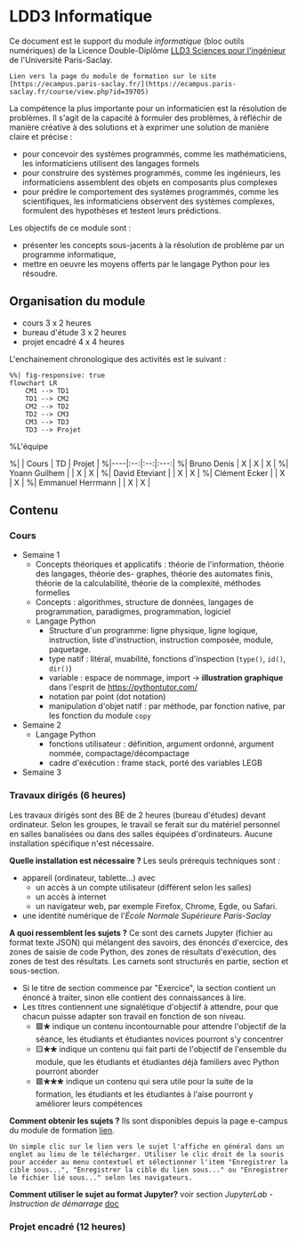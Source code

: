# LDD3 Informatique

Ce document est le support du module *informatique* (bloc outils numériques) de la Licence Double-Diplôme [LLD3 Sciences pour l'ingénieur](https://www.universite-paris-saclay.fr/formation/licence-double-diplome/mathematiques-physique-et-sciences-pour-lingenieur/ldd3-sciences-pour-lingenieur) de l'Université Paris-Saclay. 

```{note}
Lien vers la page du module de formation sur le site [https://ecampus.paris-saclay.fr/](https://ecampus.paris-saclay.fr/course/view.php?id=39705)
```

La compétence la plus importante pour un informaticien est la résolution de problèmes. Il s'agit de la capacité à formuler des problèmes, à réfléchir de manière créative à des solutions et à exprimer une solution de manière claire et précise :
- pour concevoir des systèmes programmés, comme les mathématiciens, les informaticiens utilisent des langages formels
- pour construire des systèmes programmés, comme les ingénieurs, les informaticiens assemblent des objets en composants plus complexes
- pour prédire le comportement des systèmes programmés, comme les scientifiques, les informaticiens observent des systèmes complexes, formulent des hypothèses et testent leurs prédictions.

Les objectifs de ce module sont :
- présenter les concepts sous-jacents à la résolution de problème par un programme informatique,
- mettre en oeuvre les moyens offerts par le langage Python pour les résoudre.

## Organisation du module

- cours 3 x 2 heures
- bureau d'étude 3 x 2 heures
- projet encadré 4 x 4 heures

L'enchainement chronologique des activités est le suivant :

````{mermaid}
%%| fig-responsive: true
flowchart LR
    CM1 --> TD1
    TD1 --> CM2
    CM2 --> TD2
    TD2 --> CM3
    CM3 --> TD3
    TD3 --> Projet
````

%L'équipe

%| | Cours | TD | Projet |
%|----|:--:|:--:|:---:|
%| Bruno Denis | X | X | X |
%| Yoann Guilhem | | X | X |
%| David Eteviant | | X | X |
%| Clément Ecker | | X | X |
%| Emmanuel Herrmann | | X | X |

## Contenu

### Cours 

- Semaine 1 
    - Concepts théoriques et applicatifs : théorie de l'information, théorie des langages, théorie des- graphes, théorie des automates finis, théorie de la calculabilité, théorie de la complexité, méthodes formelles
    - Concepts  : algorithmes, structure de données, langages de programmation, paradigmes, programmation, logiciel
    - Langage Python
        - Structure d'un programme: ligne physique, ligne logique, instruction, liste d'instruction, instruction composée, module, paquetage.
        - type natif : litéral, muabilité, fonctions d'inspection (`type()`, `id()`, `dir()`)
        - variable : espace de nommage, import $\rightarrow$ **illustration graphique** dans l'esprit de https://pythontutor.com/
        - notation par point (dot notation)
        - manipulation d'objet natif : par méthode, par fonction native, par les fonction du module `copy`
- Semaine 2
    - Langage Python
        - fonctions utilisateur : définition, argument ordonné, argument nommée, compactage/décompactage
        - cadre d'exécution : frame stack, porté des variables LEGB
- Semaine 3



### Travaux dirigés (6 heures)

Les travaux dirigés sont des BE de 2 heures (bureau d'études) devant ordinateur. Selon les groupes, le travail se ferait sur du matériel personnel en salles banalisées ou dans des salles équipées d'ordinateurs. Aucune installation spécifique n'est nécessaire.

**Quelle installation est nécessaire ?** Les seuls prérequis techniques sont :
- appareil (ordinateur, tablette...) avec
    - un accès à un compte utilisateur (différent selon les salles)
    - un accès à internet
    - un navigateur web, par exemple Firefox, Chrome, Egde, ou Safari.
- une identité numérique de l'*École Normale Supérieure Paris-Saclay*

**A quoi ressemblent les sujets ?** Ce sont des carnets Jupyter (fichier au format texte JSON) qui mélangent des savoirs, des énoncés d'exercice, des zones de saisie de code Python, des zones de résultats d'exécution, des zones de test des résultats. Les carnets sont structurés en partie, section et sous-section.
- Si le titre de section commence par "Exercice", la section contient un énoncé à traiter, sinon elle contient des connaissances à lire.
- Les titres contiennent une signalétique d'objectif à attendre, pour que chacun puisse adapter son travail en fonction de son niveau.
  - 🟩🞳 indique un contenu incontournable pour attendre l'objectif de la séance, les étudiants et étudiantes novices pourront s'y concentrer
  - 🟨🞳🞳 indique un contenu qui fait parti de l'objectif de l'ensemble du module, que les étudiants et étudiantes déjà familiers avec Python pourront aborder
  - 🟥🞳🞳🞳 indique un contenu qui sera utile pour la suite de la formation, les étudiants et les étudiantes à l'aise pourront y améliorer leurs compétences


**Comment obtenir les sujets ?** Ils sont disponibles depuis la page e-campus du module de formation [lien](https://ecampus.paris-saclay.fr/course/view.php?id=39705). 

```{warning}
Un simple clic sur le lien vers le sujet l'affiche en général dans un onglet au lieu de le télécharger. Utiliser le clic droit de la souris pour accéder au menu contextuel et sélectionner l'item "Enregistrer la cible sous...", "Enregistrer la cible du lien sous..." ou "Enregistrer le fichier lié sous..." selon les navigateurs.
```

**Comment utiliser le sujet au format Jupyter?** voir section *JupyterLab - Instruction de démarrage* 
[doc](./9a_jupyterlab_instructions.md)


### Projet encadré (12 heures)



